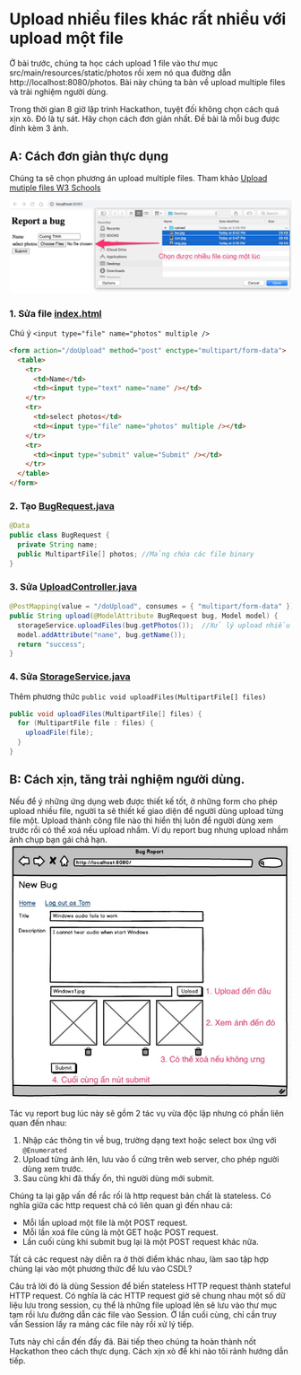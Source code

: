 # Upload nhiều files khác rất nhiều với upload một file

Ở bài trước, chúng ta học cách upload 1 file vào thư mục src/main/resources/static/photos rồi xem nó qua đường dẫn http://localhost:8080/photos. Bài này chúng ta bàn về upload multiple files và trải nghiệm người dùng.

Trong thời gian 8 giờ lập trình Hackathon, tuyệt đối không chọn cách quá xịn xò. Đó là tự sát. Hãy chọn cách đơn giản nhất. Đề bài là mỗi bug được đính kèm 3 ảnh. 

## A: Cách đơn giản thực dụng
Chúng ta sẽ chọn phương án upload multiple files.
Tham khảo [Upload mutiple files W3 Schools](https://www.w3schools.com/tags/att_input_multiple.asp)

![](images/select_multiple_files.jpg)

### 1. Sửa file [index.html](src/main/resources/templates/index.html)

Chú ý ```<input type="file" name="photos" multiple />```
```html
<form action="/doUpload" method="post" enctype="multipart/form-data">
  <table>
    <tr>
      <td>Name</td>
      <td><input type="text" name="name" /></td>
    </tr>
    <tr>
      <td>select photos</td>
      <td><input type="file" name="photos" multiple /></td>
    </tr>
    <tr>
      <td><input type="submit" value="Submit" /></td>
    </tr>
  </table>
</form>
```
### 2. Tạo [BugRequest.java](src/main/java/vn/techmaster/demoupload/controller/request/BugRequest.java)

```java
@Data
public class BugRequest {
  private String name;
  public MultipartFile[] photos; //Mảng chứa các file binary
}
```

### 3. Sửa [UploadController.java](src/main/java/vn/techmaster/demoupload/controller/UploadController.java)

```java
@PostMapping(value = "/doUpload", consumes = { "multipart/form-data" })
public String upload(@ModelAttribute BugRequest bug, Model model) {
  storageService.uploadFiles(bug.getPhotos());  //Xử lý upload nhiều file
  model.addAttribute("name", bug.getName());
  return "success";
}
```
### 4. Sửa [StorageService.java](src/main/java/vn/techmaster/demoupload/service/StorageService.java)

Thêm phương thức ```public void uploadFiles(MultipartFile[] files)```

```java
public void uploadFiles(MultipartFile[] files) {
  for (MultipartFile file : files) {
    uploadFile(file);
  }
}
```
## B: Cách xịn, tăng trải nghiệm người dùng.

Nếu để ý những ứng dụng web được thiết kế tốt, ở những form cho phép upload nhiều file, người ta sẽ thiết kế giao diện để người dùng upload từng file một. Upload thành công file nào thì hiển thị luôn để người dùng xem trước rồi có thể xoá nếu upload nhầm. Ví dụ report bug nhưng upload nhầm ảnh chụp bạn gái chả hạn.
![](images/ux_multiple_uploads.jpg)

Tác vụ report bug lúc này sẽ gồm 2 tác vụ vừa độc lập nhưng có phần liên quan đến nhau:

1. Nhập các thông tin về bug, trường dạng text hoặc select box ứng với ```@Enumerated```
2. Upload từng ảnh lên, lưu vào ổ cứng trên web server, cho phép người dùng xem trước.
3. Sau cùng khi đã thấy ổn, thì người dùng mới submit.

Chúng ta lại gặp vấn đề rắc rối là http request bản chất là stateless. Có nghĩa giữa các http request chả có liên quan gì đến nhau cả:
- Mỗi lần upload một file là một POST request.
- Mỗi lần xoá file cũng là một GET hoặc POST request.
- Lần cuối cùng khi submit bug lại là một POST request khác nữa.

Tất cả các request này diễn ra ở thời điểm khác nhau, làm sao tập hợp chúng lại vào một phương thức để lưu vào CSDL? 

Câu trả lời đó là dùng Session để biến stateless HTTP request thành stateful HTTP request. Có nghĩa là các HTTP request giờ sẽ chung nhau một số dữ liệu lưu trong session, cụ thể là những file upload lên sẽ lưu vào thư mục tạm rồi lưu đường dẫn các file vào Session. Ở lần cuối cùng, chỉ cần truy vấn Session lấy ra mảng các file này rồi xử lý tiếp.

Tuts này chỉ cần đến đấy đã. Bài tiếp theo chúng ta hoàn thành nốt Hackathon theo cách thực dụng. Cách xịn xò để khi nào tôi rảnh hướng dẫn tiếp.
